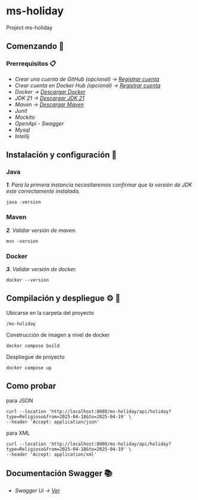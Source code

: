 # ms-holiday

Project ms-holiday

## Comenzando 🏁

### Prerrequisitos 📋

* _Crear una cuenta de GitHub (opcional) -> [Registrar cuenta](https://github.com/join)_
* _Crear cuenta en Docker Hub (opcional) -> [Registrar cuenta](https://www.docker.com/products/docker-hub/)_
* _Docker -> [Descargar Docker](https://www.docker.com/products/docker-desktop/)_
* _JDK 21 -> [Descargar JDK 21](https://docs.aws.amazon.com/corretto/latest/corretto-17-ug/downloads-list.html)_
* _Maven -> [Descargar Maven](https://maven.apache.org/download.cgi)_
* _Junit_
* _Mockito_
* _OpenApi - Swagger_
* _Mysql_
* _Intellij_

## Instalación y configuración 🔧

### Java

_**1**. Para la primera instancia necesitaremos confirmar que la versión de JDK este correctamente instalada._

```
java -version
```

### Maven

_**2**. Validar versión de maven._

```
mvn -version
```

### Docker

_**3**. Validar versión de docker._

```
docker --version
```

## Compilación y despliegue ⚙️ 🚀

Ubicarse en la carpeta del proyecto

```
/ms-holiday
```

Construcción de imagen a nivel de docker

```
docker compose build
```

Despliegue de proyecto

```
docker compose up
```

## Como probar

para JSON

```
curl --location 'http://localhost:8080/ms-holiday/api/holiday?type=Religioso&from=2025-04-18&to=2025-04-19' \
--header 'Accept: application/json'
```

para XML

```
curl --location 'http://localhost:8080/ms-holiday/api/holiday?type=Religioso&from=2025-04-18&to=2025-04-19' \
--header 'Accept: application/xml'
```

## Documentación Swagger 📚

* _Swagger Ui -> [Ver](http://localhost:8080/ms-holiday/swagger-ui/index.html)_





